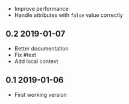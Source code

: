 * Improve performance
* Handle attributes with `false` value correctly

0.2 2019-01-07
--------------

* Better documentation
* Fix #text
* Add local context

0.1 2019-01-06
--------------

* First working version
